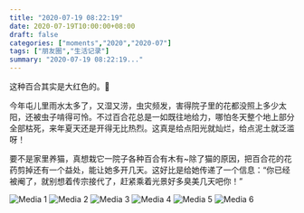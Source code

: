 ```yaml
---
title: "2020-07-19 08:22:19"
date: 2020-07-19T10:00:00+08:00
draft: false
categories: ["moments","2020","2020-07"]
tags: ["朋友圈","生活记录"]
summary: "2020-07-19 08:22:19..."
---
```


这种百合其实是大红色的。🥰

今年屯儿里雨水太多了，又湿又涝，虫灾频发，害得院子里的花都没照上多少太阳，还被虫子啃得可怜。不过百合花总是一如既往地给力，哪怕冬天整个地上部分全部枯死，来年夏天还是开得无比热烈。这真是给点阳光就灿烂，给点泥土就泛滥呀！

要不是家里养猫，真想栽它一院子各种百合有木有~除了猫的原因，把百合花的花药剪掉还有一个益处，能让她多开几天。这好比是给她传递了一个信息：“你已经被阉了，就别想着传宗接代了，赶紧乘着光景好多臭美几天吧你！”

![Media 1](/Moments/photos/2020-07-19/202007190822190.jpg)
![Media 2](/Moments/photos/2020-07-19/202007190822191.jpg)
![Media 3](/Moments/photos/2020-07-19/202007190822192.jpg)
![Media 4](/Moments/photos/2020-07-19/202007190822193.jpg)
![Media 5](/Moments/photos/2020-07-19/202007190822194.jpg)
![Media 6](/Moments/photos/2020-07-19/202007190822195.jpg)

